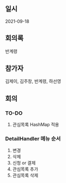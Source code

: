 ## 일시

2021-09-18

## 회의록

반계령

## 참가자

김제이, 김주창, 반계령, 하선영

## 회의

### TO-DO

1. 관심목록 HashMap 적용

### DetailHandler 메뉴 순서

1. 변경
2. 삭제
3. 신청 or 결제
4. 관심목록 추가
5. 관심목록 삭제
